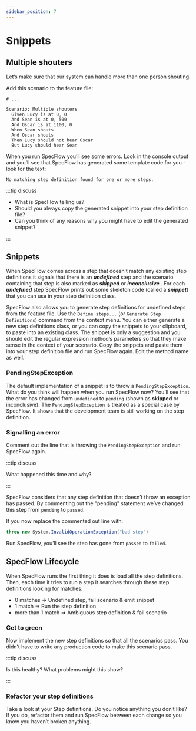 ```yaml
---
sidebar_position: 7
---
```


# Snippets

## Multiple shouters

Let’s make sure that our system can handle more than one person shouting.

Add this scenario to the feature file:

```gherkin title="HearShout.feature"
# ...

Scenario: Multiple shouters
  Given Lucy is at 0, 0
  And Sean is at 0, 500
  And Oscar is at 1100, 0
  When Sean shouts
  And Oscar shouts
  Then Lucy should not hear Oscar
  But Lucy should hear Sean
```

When you run SpecFlow you’ll see some errors. Look in the console output and you’ll see that SpecFlow has generated some template code for you - look for the text:

```
No matching step definition found for one or more steps.
```

:::tip discuss

- What is SpecFlow telling us?
- Should you always copy the generated snippet into your step definition file?
- Can you think of any reasons why you might have to edit the generated snippet?

:::

## Snippets

When SpecFlow comes across a step that doesn’t match any existing step definitions it signals that there is an **_undefined_** step and the scenario containing that step is also marked as **_skipped_** or **_inconclusive_** . For each **_undefined_** step SpecFlow prints out some skeleton code (called a **_snippet_**) that you can use in your step definition class.

SpecFlow also allows you to generate step definitions for undefined steps from the feature file. Use the `Define steps...` (or `Generate Step Definitions`) command from the context menu. You can either generate a new step definitions class, or you can copy the snippets to your clipboard, to paste into an existing class.
The snippet is only a suggestion and you should edit the regular expression method’s parameters so that they make sense in the context of your scenario.
Copy the snippets and paste them into your step definition file and run SpecFlow again. Edit the method name as well.

### PendingStepException

The default implementation of a snippet is to throw a `PendingStepException`. What do you think will happen when you run SpecFlow now?
You’ll see that the error has changed from `undefined` to `pending` (shown as **skipped** or inconclusive). The `PendingStepException` is treated as a special case by SpecFlow. It shows that the development team is still working on the step definition.

### Signalling an error

Comment out the line that is throwing the `PendingStepException` and run SpecFlow again.

:::tip discuss

What happened this time and why?

:::

SpecFlow considers that any step definition that doesn’t throw an exception has passed. By commenting out the "pending" statement we’ve changed this step from `pending` to `passed`.

If you now replace the commented out line with:

```csharp
throw new System.InvalidOperationException("bad step")
```

Run SpecFlow, you’ll see the step has gone from `passed` to `failed`.

## SpecFlow Lifecycle

When SpecFlow runs the first thing it does is load all the step definitions. Then, each time it tries to run a step it searches through these step definitions looking for matches:

- 0 matches => Undefined step, fail scenario & emit snippet
- 1 match => Run the step definition
- more than 1 match => Ambiguous step definition & fail scenario

### Get to green

Now implement the new step definitions so that all the scenarios pass. You didn’t have to write any production code to make this scenario pass.

:::tip discuss

Is this healthy? What problems might this show?

:::

### Refactor your step definitions

Take a look at your Step definitions. Do you notice anything you don’t like? If you do, refactor them and run SpecFlow between each change so you know you haven’t broken anything.
